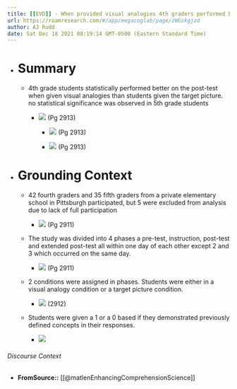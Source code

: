 ```yaml
---
title: [[EVD]] - When provided visual analogies 4th graders performed better than the students given just the target concept. However, This was not observed in 5th graders. - [[@matlenEnhancingComprehensionScience]]
url: https://roamresearch.com/#/app/megacoglab/page/zWGskgjzd
author: AJ Rudd
date: Sat Dec 18 2021 08:19:14 GMT-0500 (Eastern Standard Time)
---
```


- # Summary

    - 4th grade students statistically performed better on the post-test when given visual analogies than students given the target picture. no statistical significance was observed in 5th grade students

        - ![](https://firebasestorage.googleapis.com/v0/b/firescript-577a2.appspot.com/o/imgs%2Fapp%2Fmegacoglab%2FjWvGVFASdP.png?alt=media&token=4cf0aff8-2379-4535-8e5b-c1e5cafe87ee) (Pg 2913)

            - ![](https://firebasestorage.googleapis.com/v0/b/firescript-577a2.appspot.com/o/imgs%2Fapp%2Fmegacoglab%2FtZYqwPLxAH.png?alt=media&token=ba427931-757e-405d-94bb-1a3427f1a50d) (Pg 2913)

            - ![](https://firebasestorage.googleapis.com/v0/b/firescript-577a2.appspot.com/o/imgs%2Fapp%2Fmegacoglab%2FfM5WyCBBnD.png?alt=media&token=e9bcd9f3-c8e9-4ef7-bbe5-0b1d9bcc2be6) (Pg 2913)
- # Grounding Context

    - 42 fourth graders and 35 fifth graders from a private elementary school in Pittsburgh participated, but 5 were excluded from analysis due to lack of full participation

        - ![](https://firebasestorage.googleapis.com/v0/b/firescript-577a2.appspot.com/o/imgs%2Fapp%2Fmegacoglab%2FtUyXlWRBiq.png?alt=media&token=245faee6-f75b-48de-85d6-38448802971c) (Pg 2911)

    - The study was divided into 4 phases a pre-test, instruction, post-test and extended post-test all within one day of each other except 2 and 3 which occurred on the same day.

        - ![](https://firebasestorage.googleapis.com/v0/b/firescript-577a2.appspot.com/o/imgs%2Fapp%2Fmegacoglab%2F8RgvkWVNsG.png?alt=media&token=9115c1a9-11a1-4566-9492-5998e479f633) (Pg 2911)

    - 2 conditions were assigned in phases. Students were either in a visual analogy condition or a target picture condition.

        - ![](https://firebasestorage.googleapis.com/v0/b/firescript-577a2.appspot.com/o/imgs%2Fapp%2Fmegacoglab%2FqT22U0QkHe.png?alt=media&token=e949a37f-9d84-4ef7-b321-685dd864facd) (2912)

    - Students were given a 1 or a 0 based if they demonstrated previously defined concepts in their responses.

        - ![](https://firebasestorage.googleapis.com/v0/b/firescript-577a2.appspot.com/o/imgs%2Fapp%2Fmegacoglab%2FKdeVCznQee.png?alt=media&token=0e079a87-19e0-44b7-8e1a-a3417cd2ec50)

###### Discourse Context

- **FromSource::** [[@matlenEnhancingComprehensionScience]]
